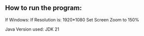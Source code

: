 ## How to run the program:
If Windows:
    If Resolution is: 1920*1080
        Set Screen Zoom to 150%

Java Version used: JDK 21